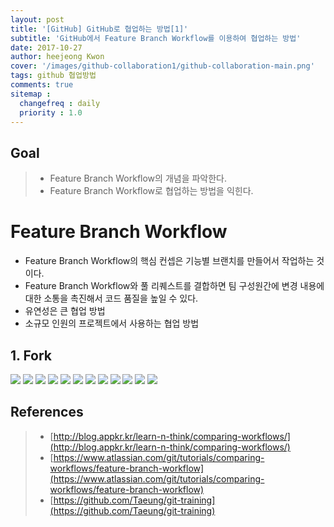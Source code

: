 ```yaml
---
layout: post
title: '[GitHub] GitHub로 협업하는 방법[1]'
subtitle: 'GitHub에서 Feature Branch Workflow를 이용하여 협업하는 방법'
date: 2017-10-27
author: heejeong Kwon
cover: '/images/github-collaboration1/github-collaboration-main.png'
tags: github 협업방법
comments: true
sitemap :
  changefreq : daily
  priority : 1.0
---
```



## Goal
> - Feature Branch Workflow의 개념을 파악한다.
> - Feature Branch Workflow로 협업하는 방법을 익힌다.

# Feature Branch Workflow
* Feature Branch Workflow의 핵심 컨셉은 기능별 브랜치를 만들어서 작업하는 것이다.  
* Feature Branch Workflow와 풀 리퀘스트를 결합하면 팀 구성원간에 변경 내용에 대한 소통을 촉진해서 코드 품질을 높일 수 있다.  
* 유연성은 큰 협업 방법
* 소규모 인원의 프로젝트에서 사용하는 협업 방법

## 1. Fork
![](/images/github-collaboration1/github-collaboration-1.png)
![](/images/github-collaboration1/github-collaboration-2.png)
![](/images/github-collaboration1/github-collaboration-3.png)
![](/images/github-collaboration1/github-collaboration-4.png)
![](/images/github-collaboration1/github-collaboration-5.png)
![](/images/github-collaboration1/github-collaboration-6.png)
![](/images/github-collaboration1/github-collaboration-7.png)
![](/images/github-collaboration1/github-collaboration-8.png)
![](/images/github-collaboration1/github-collaboration-9.png)
![](/images/github-collaboration1/github-collaboration-10.png)
![](/images/github-collaboration1/github-collaboration-11.png)
![](/images/github-collaboration1/github-collaboration-12.png)

## References
> - [http://blog.appkr.kr/learn-n-think/comparing-workflows/](http://blog.appkr.kr/learn-n-think/comparing-workflows/)
> - [https://www.atlassian.com/git/tutorials/comparing-workflows/feature-branch-workflow](https://www.atlassian.com/git/tutorials/comparing-workflows/feature-branch-workflow)
> - [https://github.com/Taeung/git-training](https://github.com/Taeung/git-training)
